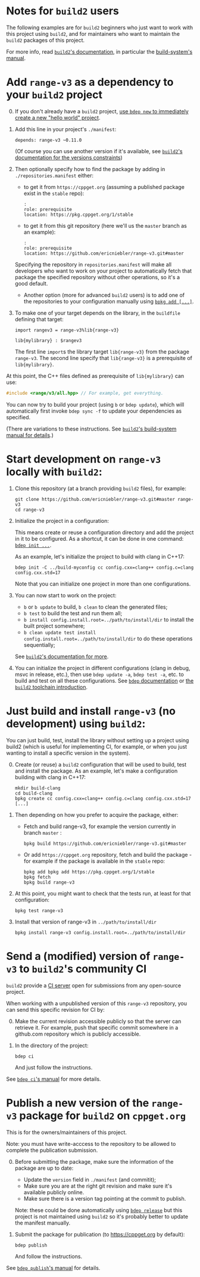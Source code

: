 Notes for `build2` users
========================

The following examples are for `build2` beginners who just want to work with this project using `build2`, and for maintainers who want to maintain the `build2` packages of this project.

For more info, read [`build2`'s documentation](https://build2.org/doc.xhtml), in particular the [build-system's manual](https://build2.org/build2/doc/build2-build-system-manual.xhtml).

# Add `range-v3` as a dependency to your `build2` project

0. If you don't already have a `build2` project, [use `bdep new` to immediately create a new "hello world" project](https://build2.org/bdep/doc/bdep-new.xhtml).
1. Add this line in your project's `./manifest`:
    ```
    depends: range-v3 ~0.11.0
    ```
    (Of course you can use another version if it's available, see [`build2`'s documentation for the versions constraints](https://build2.org/bpkg/doc/build2-package-manager-manual.xhtml#package-version-constraint))

2. Then optionally specify how to find the package by adding in `./repositories.manifest` either:
    - to get it from `https://cppget.org` (assuming a published package exist in the `stable` repo):
        ```
        :
        role: prerequisite
        location: https://pkg.cppget.org/1/stable
        ```
    - to get it from this git repository (here we'll us the `master` branch as an example):
        ```
        :
        role: prerequisite
        location: https://github.com/ericniebler/range-v3.git#master
        ```
    Specifying the repository in `repositories.manifest` will make all developers who want to work on your project to automatically fetch that package the specified repository without other operations, so it's a good default.

    - Another option (more for advanced `build2` users) is to add one of the repositories to your configuration manually using [`bpkg add [...]`](https://build2.org/bpkg/doc/bpkg-rep-add.xhtml).

3. To make one of your target depends on the library, in the `buildfile` defining that target:
    ```
    import rangev3 = range-v3%lib{range-v3}

    lib{mylibrary} : $rangev3
    ```
    The first line `import`s the library target `lib{range-v3}` from the package `range-v3`.
    The second line specify that `lib{range-v3}` is a prerequisite of `lib{mylibrary}`.

At this point, the C++ files defined as prerequisite of `lib{mylibrary}` can use:

``` c++
#include <range/v3/all.hpp> // For example, get everything.
```

You can now try to build your project (using `b` or  `bdep update`), which will automatically first invoke `bdep sync -f` to update your dependencies as specified.

(There are variations to these instructions. See [`build2`'s build-system manual for details](https://build2.org/build2/doc/build2-build-system-manual.xhtml).)


# Start development on `range-v3` locally with `build2`:

1. Clone this repository (at a branch providing `build2` files), for example:
    ```
    git clone https://github.com/ericniebler/range-v3.git#master range-v3
    cd range-v3
    ```
2. Initialize the project in a configuration:

    This means create or reuse a configuration directory and add the project in it to be configured. As a shortcut, it can be done in one command: [`bdep init ...`](https://build2.org/bdep/doc/bdep-init.xhtml).

    As an example, let's initialize the project to build with clang in C++17:
    ```
    bdep init -C ../build-myconfig cc config.cxx=clang++ config.c=clang config.cxx.std=17
    ```
    Note that you can initialize one project in more than one configurations.

3. You can now start to work on the project:
     - `b` or `b update` to build, `b clean` to clean the generated files;
     - `b test` to build the test and run them all;
     - `b install config.install.root=../path/to/install/dir` to install the built project somewhere;
     - `b clean update test install config.install.root=../path/to/install/dir` to do these operations sequentially;

    See [`build2`'s documentation for more](https://build2.org/doc.xhtml).

4. You can initialize the project in different configurations (clang in debug, msvc in release, etc.), then use `bdep update -a`, `bdep test -a`, etc. to build and test on all these configurations. See [`bdep` documentation](https://build2.org/bdep/doc/bdep.xhtml) or [the `build2` toolchain introduction](https://build2.org/build2-toolchain/doc/build2-toolchain-intro.xhtml).


# Just build and install `range-v3` (no development) using `build2`:

You can just build, test, install the library without setting up a project using build2 (which is useful for implementing CI, for example, or when you just wanting to install a specific version in the system).

0. Create (or reuse) a `build2` configuration that will be used to build, test and install the package.
    As an example, let's make a configuration building with clang in C++17:
    ```
    mkdir build-clang
    cd build-clang
    bpkg create cc config.cxx=clang++ config.c=clang config.cxx.std=17 [...]
    ```

1. Then depending on how you prefer to acquire the package, either:
    - Fetch and build range-v3, for example the version currently in branch `master` :
      ```
      bpkg build https://github.com/ericniebler/range-v3.git#master
      ```
    - Or add `https://cppget.org` repository, fetch and build the package - for example if the package is available in the `stable` repo:
      ```
      bpkg add bpkg add https://pkg.cppget.org/1/stable
      bpkg fetch
      bpkg build range-v3
      ```

2. At this point, you might want to check that the tests run, at least for that configuration:
    ```
    bpkg test range-v3
    ```

3. Install that version of range-v3 in `../path/to/install/dir`
    ```
    bpkg install range-v3 config.install.root=../path/to/install/dir
    ```

# Send a (modified) version of `range-v3` to `build2`'s community CI

`build2` provide a [CI server](https://ci.cppget.org/) open for submissions from any open-source project.

When working with a unpublished version of this `range-v3` repository, you can send this specific revision for CI by:

0. Make the current revision accessible publicly so that the server can retrieve it. For example, push that specific commit somewhere in a github.com repository which is publicly accessible.

1. In the directory of the project:
    ```
    bdep ci
    ```
    And just follow the instructions.

See [`bdep ci`'s manual](https://build2.org/bdep/doc/bdep-ci.xhtml) for more details.

# Publish a new version of the `range-v3` package for `build2` on `cppget.org`

This is for the owners/maintainers of this project.

Note: you must have write-acccess to the repository to be allowed to complete the publication submission.

0. Before submitting the package, make sure the information of the package are up to date:
    - Update the `version` field in `./manifest` (and commitit);
    - Make sure you are at the right git revision and make sure it's available publicly online.
    - Make sure there is a version tag pointing at the commit to publish.

    Note: these could be done automatically using [`bdep release`](https://build2.org/bdep/doc/bdep-release.xhtml) but this project is not maintained using `build2` so it's probably better to update the manifest manually.

1. Submit the package for publication (to https://cppget.org by default):
    ```
    bdep publish
    ```
    And follow the instructions.

See [`bdep publish`'s manual](https://build2.org/bdep/doc/bdep-publish.xhtml) for details.
